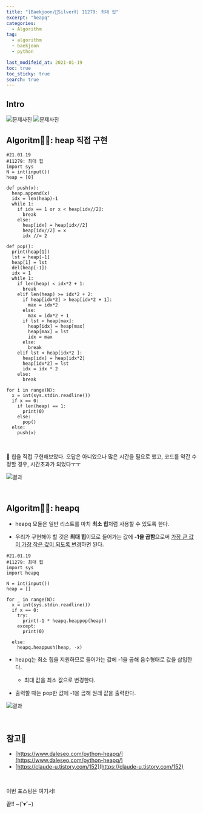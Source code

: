 ```yaml
---
title: "[Baekjoon/🥈SilverⅡ] 11279: 최대 힙"
excerpt: "heapq"
categories:
  - Algorithm
tag:
  - algorithm
  - baekjoon
  - python

last_modifeid_at: 2021-01-19
toc: true
toc_sticky: true
search: true
---
```

## Intro
![문제사진](https://ifh.cc/g/g23GWX.png)
![문제사진](https://ifh.cc/g/SMAtfQ.png)


## Algoritm👩‍💻: heap 직접 구현

```
#21.01.19
#11279: 최대 힙
import sys
N = int(input())
heap = [0]

def push(x):
  heap.append(x)
  idx = len(heap)-1
  while 1:
    if idx == 1 or x < heap[idx//2]:
      break
    else:
      heap[idx] = heap[idx//2]
      heap[idx//2] = x
      idx //= 2

def pop():
  print(heap[1])
  lst = heap[-1]
  heap[1] = lst
  del(heap[-1])
  idx = 1
  while 1:
    if len(heap) < idx*2 + 1:
      break
    elif len(heap) >= idx*2 + 2:
      if heap[idx*2] > heap[idx*2 + 1]:
        max = idx*2
      else:
        max = idx*2 + 1
      if lst < heap[max]:
        heap[idx] = heap[max]
        heap[max] = lst
        idx = max
      else:
        break
    elif lst < heap[idx*2 ]:
      heap[idx] = heap[idx*2]
      heap[idx*2] = lst
      idx = idx * 2
    else:
      break

for i in range(N):
  x = int(sys.stdin.readline())
  if x == 0:
    if len(heap) == 1:
      print(0)
    else:
      pop()
  else:
    push(x)
```

<br>

👩 힙을 직접 구현해보았다. 오답은 아니었으나 많은 시간을 필요로 했고, 코드를 약간 수정할 경우, 시간초과가 되었다ㅜㅜ

![결과](https://ifh.cc/g/pRFSDk.png)

<br>

## Algoritm👩‍💻: heapq 

* heapq 모듈은 일반 리스트를 마치 **최소 힙**처럼 사용할 수 있도록 한다.

* 우리가 구현해야 할 것은 **최대 힙**이므로 들어가는 값에 **-1을 곱함**으로써 <u>가장 큰 값이 가장 작은 값이 되도록 변경</u>하면 된다.

```
#21.01.19
#11279: 최대 힙
import sys
import heapq

N = int(input())
heap = []

for _ in range(N):
  x = int(sys.stdin.readline())
  if x == 0:
    try:
      print(-1 * heapq.heappop(heap))
    except:
      print(0)

  else:
    heapq.heappush(heap, -x)
```

* heapq는 최소 힙을 지원하므로 들어가는 값에 -1을 곱해 음수형태로 값을 삽입한다.
  * 최대 값을 최소 값으로 변경한다.

* 출력할 때는 pop한 값에 -1을 곱해 원래 값을 출력한다.


![결과](https://ifh.cc/g/iO5XAy.png)

<br>

## 참고📃
* [https://www.daleseo.com/python-heapq/](https://www.daleseo.com/python-heapq/)
* [https://claude-u.tistory.com/152](https://claude-u.tistory.com/152)

<br>

이번 포스팅은 여기서!

끝!! ~(˘▾˘~)

